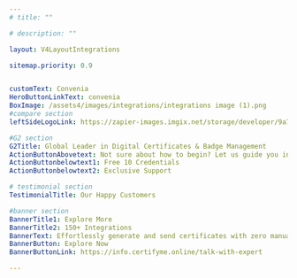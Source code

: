 ```yaml
---
# title: ""

# description: ""

layout: V4LayoutIntegrations

sitemap.priority: 0.9


customText: Convenia
HeroButtonLinkText: convenia
BoxImage: /assets4/images/integrations/integrations image (1).png
#compare section
leftSideLogoLink: https://zapier-images.imgix.net/storage/developer/9a708b10bc403ef2df3765f32b31eb54_3.png?auto=format&ixlib=react-9.8.0&fit=crop&q=50&w=60&h=60&dpr=1

#G2 section
G2Title: Global Leader in Digital Certificates & Badge Management
ActionButtonAbovetext: Not sure about how to begin? Let us guide you in the right direction!
ActionButtonbelowtext1: Free 10 Credentials
ActionButtonbelowtext2: Exclusive Support

# testimonial section
TestimonialTitle: Our Happy Customers   

#banner section
BannerTitle1: Explore More
BannerTitle2: 150+ Integrations
BannerText: Effortlessly generate and send certificates with zero manual intervention using the most advanced digital credential management software of 2023.
BannerButton: Explore Now
BannerButtonLink: https://info.certifyme.online/talk-with-expert

---
```


